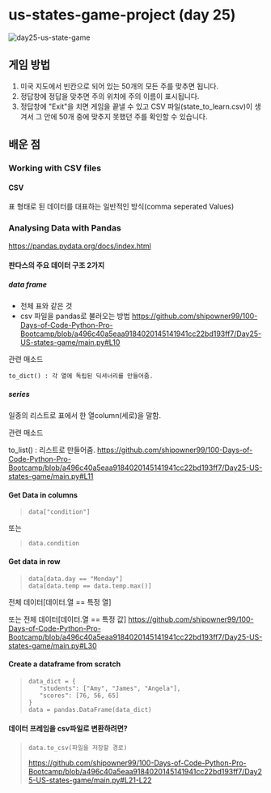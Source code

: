 # us-states-game-project (day 25)

![day25-us-state-game](https://user-images.githubusercontent.com/120784842/226176670-d25a3b41-9108-400e-83a4-bdd01632c871.gif)


## 게임 방법
1. 미국 지도에서 빈칸으로 되어 있는 50개의 모든 주를 맞추면 됩니다.
1. 정답창에 정답을 맞추면 주의 위치에 주의 이름이 표시됩니다.
1. 정답창에 "Exit"을 치면 게임을 끝낼 수 있고 CSV 파일(state_to_learn.csv)이 생겨서 그 안에 50개 중에 맞추지 못했던 주를 확인할 수 있습니다.  

## 배운 점

### Working with CSV files
#### CSV 
표 형태로 된 데이터를 대표하는 일반적인 방식(comma seperated Values)

### Analysing Data with Pandas
https://pandas.pydata.org/docs/index.html

#### 판다스의 주요 데이터 구조 2가지
##### data frame
- 전체 표와 같은 것
- csv 파일을 pandas로 불러오는 방법
https://github.com/shipowner99/100-Days-of-Code-Python-Pro-Bootcamp/blob/a496c40a5eaa9184020145141941cc22bd193ff7/Day25-US-states-game/main.py#L10

관련 매소드
```
to_dict() : 각 열에 독립된 딕셔너리를 만들어줌.
```
##### series
일종의 리스트로 표에서 한 열column(세로)을 말함.

관련 매소드

to_list() : 리스트로 만들어줌.
https://github.com/shipowner99/100-Days-of-Code-Python-Pro-Bootcamp/blob/a496c40a5eaa9184020145141941cc22bd193ff7/Day25-US-states-game/main.py#L11

#### Get Data in columns
>```
>data["condition"]
또는
>```
>data.condition

#### Get data in row
>```
>data[data.day == "Monday"]
>data[data.temp == data.temp.max()]
전체 데이터[데이터.열 == 특정 열] 

또는 전체 데이터[데이터.열 == 특정 값]
https://github.com/shipowner99/100-Days-of-Code-Python-Pro-Bootcamp/blob/a496c40a5eaa9184020145141941cc22bd193ff7/Day25-US-states-game/main.py#L30

#### Create a dataframe from scratch
>```
>data_dict = {
>    "students": ["Amy", "James", "Angela"],
>    "scores": [76, 56, 65]
>}
>data = pandas.DataFrame(data_dict)
>```
#### 데이터 프레임을 csv파일로 변환하려면?
> ```
> data.to_csv(파일을 저장할 경로)
> ```
> https://github.com/shipowner99/100-Days-of-Code-Python-Pro-Bootcamp/blob/a496c40a5eaa9184020145141941cc22bd193ff7/Day25-US-states-game/main.py#L21-L22
